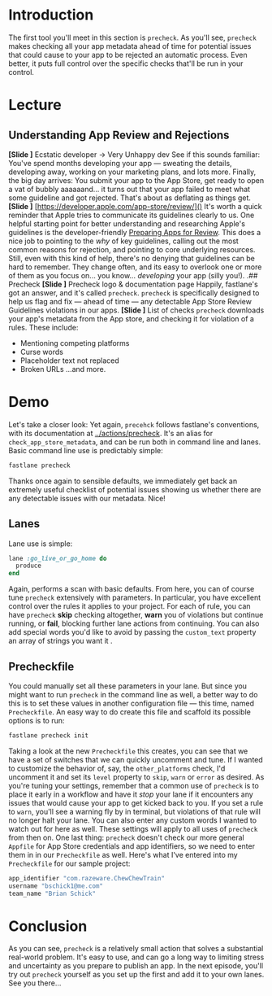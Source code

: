 # Introduction
The first tool you'll meet in this section is `precheck`. As you'll see, `precheck` makes checking all your app metadata ahead of time for potential issues that could cause to your app to be rejected an automatic process. Even better, it puts full control over the specific checks that'll be run in your control.
# Lecture
## Understanding App Review and Rejections
**[Slide ]** Ecstatic developer -\> Very Unhappy dev
See if this sounds familiar: You've spend months developing your app — sweating the details, developing away, working on your marketing plans, and lots more. Finally, the big day arrives: You submit your app to the App Store, get ready to open a vat of bubbly aaaaaand… it turns out that your app failed to meet what some guideline and got rejected. That's about as deflating as things get.
**[Slide ]** [https://developer.apple.com/app-store/review/]()
It's worth a quick reminder that Apple tries to communicate its guidelines clearly to us. One helpful starting point for better understanding and researching Apple's guidelines is the developer-friendly [Preparing Apps for Review][2]. This does a nice job to pointing to the *why* of key guidelines, calling out the most common reasons for rejection, and pointing to core underlying resources.
Still, even with this kind of help, there's no denying that guidelines can be hard to remember. They change often, and its easy to overlook one or more of them as you focus on… you know… *developing* your app (silly you!).
.## Precheck
**[Slide ]** Precheck logo & documentation page
Happily, fastlane's got an answer, and it's called `precheck`. `precheck` is specifically designed to help us flag and fix —  ahead of time — any detectable App Store Review Guidelines violations in our apps. 
**[Slide ]** List of checks
`precheck` downloads your app's metadata from the App store, and checking it for violation of a rules. These include:
- Mentioning competing platforms
- Curse words
- Placeholder text not replaced
- Broken URLs
…and more. 
# Demo
Let's take a closer look: 
Yet again, `precehck` follows fastlane's conventions, with its documentation at [../actions/precheck][3]. It's an alias for `check_app_store_metadata`, and can be run both in command line and lanes.
Basic command line use is predictably simple:
```bash
fastlane precheck
```
<!-- show results in Terminal -->
Thanks once again to sensible defaults, we immediately get back an extremely useful checklist of potential issues showing us whether there are any detectable issues with our metadata. Nice!
## Lanes
Lane use is simple:
```ruby
lane :go_live_or_go_home do
  produce
end
```
Again, performs a scan with basic defaults. 
From here, you can of course tune `precheck` extensively with parameters. In particular, you have excellent control over the rules it applies to your project. 
For each of rule, you can have `precheck` **skip** checking altogether, **warn** you of violations but continue running, or **fail**, blocking further lane actions from continuing. You can also add special words you'd like to avoid by passing the `custom_text` property an array of strings you want it .
## Precheckfile
You could manually set all these parameters in your lane. But since you might want to run `precheck` in the command line as well, a better way to do this is to set these values in another configuration file — this time, named `Precheckfile`.
An easy way to do create this file and scaffold its possible options is to run:
```bash
fastlane precheck init
```
<!-- The scaffolded file looks like this:
# In general, you can use the options available
# fastlane precheck --help

# Remove the # in front of the line to enable the option

# You have three possible values for each rule options
# :skip
# indicates that your metadata will not be checked by this rule

# :warn
# when triggered, this rule will warn you of a potential problem

# :error
# when triggered, this rule will cause an error to be displayed and it will prevent any further fastlane commands from running after precheck finishes

# Examples:
# negative_apple_sentiment(level: :skip)
# curse_words(level: :warn)
# future_functionality(level: :error)
# other_platforms(level: :error)
# placeholder_text(level: :error)
# test_words(level: :error)
# unreachable_urls(level: :error)
# custom_text(data: ["fabric"], level: :warn)  -->
Taking a look at the new `Precheckfile` this creates, you can see that we have a set of switches that we can quickly uncomment and tune. If I wanted to customize the behavior of, say, the `other_platforms` check, I'd uncomment it and set its `level` property to `skip`, `warn` or `error` as desired. 
As you're tuning your settings, remember that a common use of `precheck` is to place it early in a workflow and have it *stop* your lane if it encounters any issues that would cause your app to get kicked back to you. If you set a rule to `warn`, you'll see a warning fly by in terminal, but violations of that rule will no longer halt your lane. 
You can also enter any custom words I wanted to watch out for here as well. These settings will apply to all uses of `precheck` from then on.
One last thing: `precheck` doesn't check our more general `Appfile` for App Store credentials and app identifiers, so we need to enter them in in our `Precheckfile` as well. Here's what I've entered into my `Precheckfile` for our sample project:
```ruby
app_identifier "com.razeware.ChewChewTrain"
username "bschick1@me.com"
team_name "Brian Schick"
```
# Conclusion
As you can see, `precheck` is a relatively small action that solves a substantial real-world problem. It's easy to use, and can go a long way to limiting stress and uncertainty as you prepare to publish an app.
In the next episode, you'll try out `precheck` yourself as you set up the first and add it to your own lanes. See you there…

[2]:	[https://developer.apple.com/app-store/review/]
[3]:	https://docs.fastlane.tools/actions/precheck/#precheck
